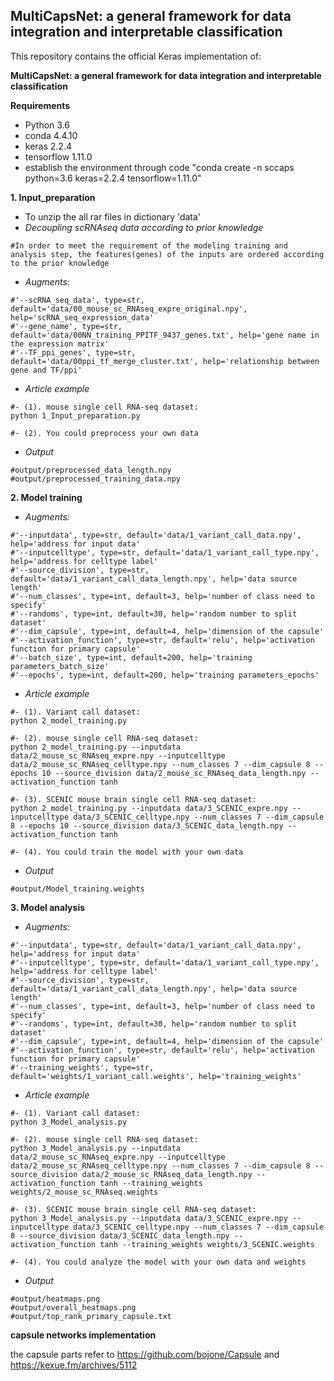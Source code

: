 ##  MultiCapsNet: a general framework for data integration and interpretable classification

This repository contains the official Keras implementation of:

**MultiCapsNet: a general framework for data integration and interpretable classification**



**Requirements**
- Python 3.6
- conda 4.4.10
- keras 2.2.4
- tensorflow 1.11.0
- establish the environment through code "conda create -n sccaps python=3.6 keras=2.2.4 tensorflow=1.11.0"


**1. Input_preparation**
- To unzip the all rar files in dictionary 'data'
- *Decoupling scRNAseq data according to prior knowledge*
```
#In order to meet the requirement of the modeling training and analysis step, the features(genes) of the inputs are ordered according to the prior knowledge
```
- *Augments:*
```
#'--scRNA_seq_data', type=str, default='data/00_mouse_sc_RNAseq_expre_original.npy', help='scRNA_seq_expression_data'
#'--gene_name', type=str, default='data/00NN_training_PPITF_9437_genes.txt', help='gene name in the expression matrix'
#'--TF_ppi_genes', type=str, default='data/00ppi_tf_merge_cluster.txt', help='relationship between gene and TF/ppi'
```

- *Article example*
```
#- (1). mouse single cell RNA-seq dataset:
python 1_Input_preparation.py

#- (2). You could preprocess your own data
```

- *Output*
```
#output/preprocessed_data_length.npy
#output/preprocessed_training_data.npy
```

**2. Model training**

- *Augments:*
```
#'--inputdata', type=str, default='data/1_variant_call_data.npy', help='address for input data'
#'--inputcelltype', type=str, default='data/1_variant_call_type.npy', help='address for celltype label'
#'--source_division', type=str, default='data/1_variant_call_data_length.npy', help='data source length'
#'--num_classes', type=int, default=3, help='number of class need to specify'
#'--randoms', type=int, default=30, help='random number to split dataset'
#'--dim_capsule', type=int, default=4, help='dimension of the capsule'
#'--activation_function', type=str, default='relu', help='activation function for primary capsule'
#'--batch_size', type=int, default=200, help='training parameters_batch_size'
#'--epochs', type=int, default=200, help='training parameters_epochs'
```

- *Article example*
```
#- (1). Variant call dataset:
python 2_model_training.py

#- (2). mouse single cell RNA-seq dataset:
python 2_model_training.py --inputdata data/2_mouse_sc_RNAseq_expre.npy --inputcelltype data/2_mouse_sc_RNAseq_celltype.npy --num_classes 7 --dim_capsule 8 --epochs 10 --source_division data/2_mouse_sc_RNAseq_data_length.npy --activation_function tanh

#- (3). SCENIC mouse brain single cell RNA-seq dataset:
python 2_model_training.py --inputdata data/3_SCENIC_expre.npy --inputcelltype data/3_SCENIC_celltype.npy --num_classes 7 --dim_capsule 8 --epochs 10 --source_division data/3_SCENIC_data_length.npy --activation_function tanh

#- (4). You could train the model with your own data
```

- *Output*
```
#output/Model_training.weights
```

**3. Model analysis**

- *Augments:*
```
#'--inputdata', type=str, default='data/1_variant_call_data.npy', help='address for input data'
#'--inputcelltype', type=str, default='data/1_variant_call_type.npy', help='address for celltype label'
#'--source_division', type=str, default='data/1_variant_call_data_length.npy', help='data source length'
#'--num_classes', type=int, default=3, help='number of class need to specify'
#'--randoms', type=int, default=30, help='random number to split dataset'
#'--dim_capsule', type=int, default=4, help='dimension of the capsule'
#'--activation_function', type=str, default='relu', help='activation function for primary capsule'
#'--training_weights', type=str, default='weights/1_variant_call.weights', help='training_weights'
```
- *Article example*
```
#- (1). Variant call dataset:
python 3_Model_analysis.py

#- (2). mouse single cell RNA-seq dataset:
python 3_Model_analysis.py --inputdata data/2_mouse_sc_RNAseq_expre.npy --inputcelltype data/2_mouse_sc_RNAseq_celltype.npy --num_classes 7 --dim_capsule 8 --source_division data/2_mouse_sc_RNAseq_data_length.npy --activation_function tanh --training_weights weights/2_mouse_sc_RNAseq.weights

#- (3). SCENIC mouse brain single cell RNA-seq dataset:
python 3_Model_analysis.py --inputdata data/3_SCENIC_expre.npy --inputcelltype data/3_SCENIC_celltype.npy --num_classes 7 --dim_capsule 8 --source_division data/3_SCENIC_data_length.npy --activation_function tanh --training_weights weights/3_SCENIC.weights

#- (4). You could analyze the model with your own data and weights
```

- *Output*
```
#output/heatmaps.png
#output/overall_heatmaps.png
#output/top_rank_primary_capsule.txt
```

**capsule networks implementation**

the capsule parts refer to https://github.com/bojone/Capsule and https://kexue.fm/archives/5112